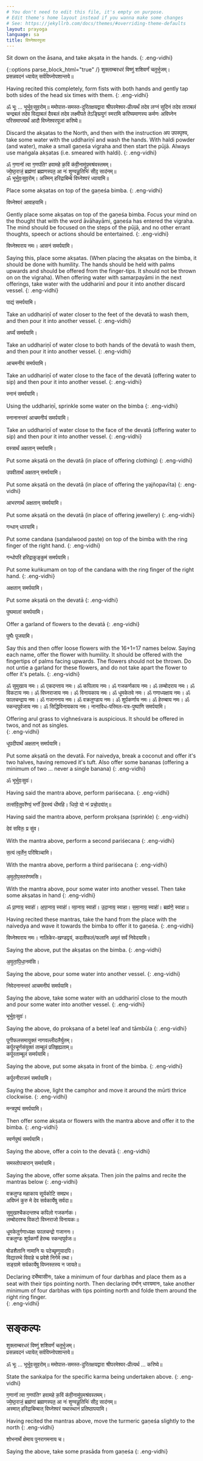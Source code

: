 ```yaml
---
# You don't need to edit this file, it's empty on purpose.
# Edit theme's home layout instead if you wanna make some changes
# See: https://jekyllrb.com/docs/themes/#overriding-theme-defaults
layout: prayoga
language: sa
title: विघ्नेश्वरपूजा
---
```


Sit down on the āsana, and take akṣata in the hands.
{: .eng-vidhi}

{::options parse_block_html="true" /}
शुक्लाम्बरधरं विष्णुं शशिवर्णं चतुर्भुजम्।  
प्रसन्नवदनं ध्यायेत् सर्वविघ्नोपशान्तये॥  

Having recited this completely, form fists with both hands and gently tap both sides of the head six times with them.
{: .eng-vidhi}

ॐ भूः ... भूर्भुवः॒सुव॒रोम्॥
ममोपात्त-समस्त-दुरितक्षयद्वारा श्रीपरमेश्वर-प्रीत्यर्थं
तदेव लग्नं सुदिनं तदेव ताराबलं चन्द्रबलं तदेव
विद्याबलं दैवबलं तदेव लक्ष्मीपते तेऽङ्घ्रियुगं स्मरामि
करिष्यमाणस्य कर्मणः अविघ्नेन परिसमाप्त्यर्थं आदौ विघ्नेश्वरपूजां करिष्ये॥

Discard the akṣatas to the North, and then with the instruction अप उपस्पृश्य, take some water with the uddhariṇī and wash the hands.
With haldi powder (and water), make a small gaṇeśa vigraha and then start the pūjā. Always use maṅgala akṣatas (i.e. smeared with haldi).
{: .eng-vidhi}

ॐ ग॒णानां॑॑ त्वा ग॒णप॑तिꣳ हवामहे क॒विं क॑वी॒नामु॑प॒मश्र॑वस्तमम्।  
ज्ये॒ष्ठ॒राजं॒ ब्रह्म॑णां ब्रह्मणस्पत॒ आ नः॑ शृ॒ण्वन्नू॒तिभिः॑ सीद॒ साद॑नम्॥  
ॐ भूर्भुवः॒सुव॒रोम्। अस्मिन् हरिद्राबिम्बे विघ्नेश्वरं ध्यायामि॥

Place some akṣatas on top of the gaṇeśa bimba.
{: .eng-vidhi}

विघ्नेश्वरं आवाहयामि।

Gently place some akṣatas on top of the gaṇeśa bimba. Focus your mind on the thought that with the word āvāhayāmi, gaṇeśa has entered the vigraha. The mind should be focused on the steps of the pūjā, and no other errant thoughts, speech or actions should be entertained.
{: .eng-vidhi}

विघ्नेश्वराय नमः। आसनं समर्पयामि।

Saying this, place some akṣatas. (When placing the akṣatas on the bimba, it should be done with humility. The hands should be held with palms upwards and should be offered from the finger-tips. It should not be thrown on on the vigraha).
 When offering water with samarpayāmi in the next offerings, take water with the uddharinī and pour it into another discard vessel.
 {: .eng-vidhi}

पाद्यं समर्पयामि।

Take an uddhariṇī of water closer to the feet of the devatā to wash them, and then pour it into another vessel.
{: .eng-vidhi}

अर्घ्यं समर्पयामि।

Take an uddhariṇī of water close to both hands of the devatā to wash them, and then pour it into another vessel.
{: .eng-vidhi}

आचमनीयं समर्पयामि।

Take an uddhariṇī of water close to the face of the devatā (offering water to sip) and then pour it into another vessel.
{: .eng-vidhi}

स्नानं समर्पयामि।

Using the uddhariṇī, sprinkle some water on the bimba
{: .eng-vidhi}

स्नानानन्तरं आचमनीयं समर्पयामि।

Take an uddhariṇī of water close to the face of the devatā (offering water to sip) and then pour it into another vessel.
{: .eng-vidhi}

वस्त्रार्थं अक्षतान् स्मर्पयामि।

Put some akṣatā on the devatā (in place of offering clothing)
{: .eng-vidhi}

उपवीतार्थं अक्षतान् समर्पयामि।

Put some akṣatā on the devatā (in place of offering the yajñopavīta)
{: .eng-vidhi}

आभरणार्थं अक्षतान् समर्पयामि।

Put some akṣatā on the devatā (in place of offering jewellery)
{: .eng-vidhi}

गन्धान् धारयामि।

Put some candana (sandalwood paste) on top of the bimba with the ring finger of the right hand.
{: .eng-vidhi}

गन्धोपरि हरिद्राकुङ्कुमं समर्पयामि।

Put some kuṅkumam on top of the candana with the ring finger of the right hand.
{: .eng-vidhi}

अक्षतान् समर्पयामि।

Put some akṣatā on the devatā
{: .eng-vidhi}

पुष्पमालां समर्पयामि।

Offer a garland of flowers to the devatā
{: .eng-vidhi}

पुष्पैः पूजयामि।

Say this and then offer loose flowers with the 16+1=17 names below. Saying each name, offer the flower with humility. It should be offered with the fingertips of palms facing upwards. The flowers should not be thrown. Do not untie a garland for these flowers, and do not take apart the flower to offer it's petals.
{: .eng-vidhi}

ॐ सुमुखाय नमः। ॐ एकदन्ताय नमः। ॐ कपिलाय नमः।
ॐ गजकर्णकाय नमः। ॐ लम्बोदराय नमः। ॐ विकटाय नमः।
ॐ विघ्नराजाय नमः। ॐ विनायकाय नमः। ॐ धूमकेतवे नमः।
ॐ गणाध्यक्षाय नमः। ॐ फालचन्द्राय नमः। ॐ गजाननाय नमः।
ॐ वक्रतुण्डाय नमः। ॐ शूर्पकर्णाय नमः। ॐ हेरम्बाय नमः।
ॐ स्कन्दपूर्वजाय नमः। ॐ सिद्धिविनायकाय नमः।
नानाविध-परिमल-पत्र-पुष्पाणि समर्पयामि।

Offering arul grass to vighneśvara is auspicious. It should be offered in twos, and not as singles.  
{: .eng-vidhi}

धूपदीपार्थं अक्षतान् समर्पयामि।

Put some akṣatā on the devatā.
For naivedya, break a coconut and offer it's two halves, having removed it's tuft. Also offer some bananas (offering a minimum of two ... never a single banana)
{: .eng-vidhi}

ॐ भूर्भुवः॒सुवः॑।

Having said the mantra above, perform pariśecana.
{: .eng-vidhi}

तत्स॑वि॒तुवरे॑॑ण्यं॒ भर्गो॑ दे॒वस्य॑ धीमहि। धियो॒ यो नः॑ प्रचो॒दया॑॑त्॥

Having said the mantra above, perform prokṣana (sprinkle)
{: .eng-vidhi}

देव॑ सवितः॒ प्र सु॑व।

With the mantra above, perform a second pariśecana
{: .eng-vidhi}

स॒त्यं त्व॒र्तेन॒ परि॑षिञ्चामि।

With the mantra above, perform a third pariśecana
{: .eng-vidhi}

अ॒मृ॒तो॒प॒स्तर॑णमसि।

With the mantra above, pour some water into another vessel. Then take some akṣatas in hand
{: .eng-vidhi}

ॐ प्रा॒णाय॒ स्वाहा॑॑। अ॒पा॒नाय॒ स्वाहा॑॑। व्या॒नाय॒ स्वाहा॑॑। उ॒दा॒नाय॒ स्वाहा। स॒मा॒नाय॒ स्वाहा॑॑। ब्रह्म॑णे॒ स्वाहा॥

Having recited these mantras, take the hand from the place with the naivedya and wave it towards the bimba to offer it to gaṇeśa.
{: .eng-vidhi}

विघ्नेश्वराय नमः। नालिकेर-खण्डद्वयं, कदलीफलं/फलानि अमृतं सर्वं निवेदयामि।

Saying the above, put the akṣatas on the bimba.
{: .eng-vidhi}

अ॒मृ॒ता॒पि॒धा॒नम॑सि।

Saying the above, pour some water into another vessel.
{: .eng-vidhi}

निवेदनानन्तरं आचमनीयं समर्पयामि।

Saying the above, take some water with an uddhariṇī close to the mouth and pour some water into another vessel.
{: .eng-vidhi}

भूर्भुवः॒सुवः॑।

Saying the above, do prokṣana of a betel leaf and tāmbūla
{: .eng-vidhi}

पूगीफलसमायुक्तं नागवल्लीदलैर्युतम्।  
कर्पूरचूर्णसंयुक्तं ताम्बूलं प्रतिहृह्यताम्॥  
कर्पूरताम्बूलं समर्पयामि।

Saying the above, put some akṣata in front of the bimba.
{: .eng-vidhi}

कर्पूरनीराजनं समर्पयामि।

Saying the above, light the camphor and move it around the mūrti thrice clockwise.
{: .eng-vidhi}

मन्त्रपुष्पं समर्पयामि।

Then offer some akṣata or flowers with the mantra above and offer it to the bimba.
{: .eng-vidhi}

स्वर्णपुष्पं समर्पयामि।

Saying the above, offer a coin to the devatā
{: .eng-vidhi}

समस्तोपचारान् समर्पयामि।

Saying the above, offer some akṣata.
Then join the palms and recite the mantras below
{: .eng-vidhi}

वक्रतुण्ड महाकाय सूर्यकोटि समप्रभ।  
अविघ्नं कुरु मे देव सर्वकार्येषु सर्वदा॥  

सुमुखश्चैकदन्तश्च कपिलो गजकर्णकः।  
लम्बोदरश्च विकटो विघ्नराजो विनायकः॥  

धूमकेतुर्गणाध्यक्षः फालचन्द्रो गजाननः।  
वक्रतुण्डः शूर्पकर्णो हेरम्बः स्कन्दपूर्वजः॥  

षोडशैतानि नामानि यः पठेच्छृणुयादपि।  
विद्यारम्भे विवाहे च प्रवेशे निर्गमे तथा।  
सङ्ग्रामे सर्वकार्येषु विघ्नस्तस्य न जायते॥  

Declaring दर्भेष्वासीनः, take a minimum of four darbhas and place them as a seat with their tips pointing north. Then declaring दर्भान् धारयमानः, take another minimum of four darbhas with tips pointing north and folde them around the right ring finger.   
{: .eng-vidhi}

# सङ्कल्पः

शुक्लाम्बरधरं विष्णुं शशिवर्णं चतुर्भुजम्।  
प्रसन्नवदनं ध्यायेत् सर्वविघ्नोपशान्तये॥

ॐ भूः ... भूर्भुवः॒सुव॒रोम्॥
ममोपात्त-समस्त-दुरितक्षयद्वारा श्रीपरमेश्वर-प्रीत्यर्थ ... करिष्ये॥

State the sankalpa for the specific karma being undertaken above.
{: .eng-vidhi}

ग॒णानां॑॑ त्वा ग॒णप॑तिꣳ हवामहे क॒विं क॑वी॒नामु॑प॒मश्र॑वस्तमम्।  
ज्ये॒ष्ठ॒राजं॒ ब्रह्म॑णां ब्रह्मणस्पत॒ आ नः॑ शृ॒ण्वन्नू॒तिभिः॑ सीद॒ साद॑नम्॥  
अस्मात् हरिद्राबिम्बात् विघ्नेश्वरं यथास्थानं प्रतिष्ठापयामि।

Having recited the mantras above, move the turmeric gaṇeśa slightly to the north
{: .eng-vidhi}

शोभनार्थे क्षेमाय पुनरागमनाय च।

Saying the above, take some prasāda from gaṇeśa
{: .eng-vidhi}
